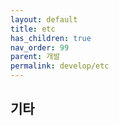 ```yaml
---
layout: default
title: etc
has_children: true
nav_order: 99
parent: 개발
permalink: develop/etc
---
```

## 기타  
